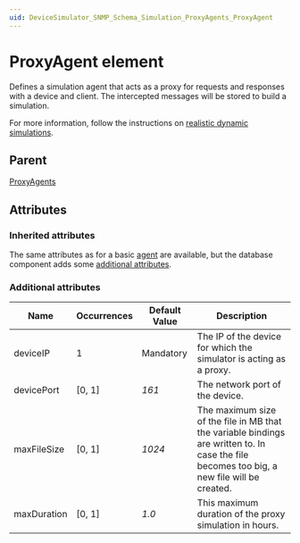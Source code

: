 ```yaml
---
uid: DeviceSimulator_SNMP_Schema_Simulation_ProxyAgents_ProxyAgent
---
```


# ProxyAgent element

Defines a simulation agent that acts as a proxy for requests and responses with a device and client. The intercepted messages will be stored to build a simulation.

For more information, follow the instructions on [realistic dynamic simulations](xref:Realistic_dynamic_simulations).

## Parent

[ProxyAgents](xref:DeviceSimulator_SNMP_Schema_Simulation_ProxyAgents)

## Attributes

### Inherited attributes

The same attributes as for a basic [agent](xref:DeviceSimulator_SNMP_Schema_Simulation_Agents_Agent#attributes) are available, but the database component adds some [additional attributes](#additional-attributes).

### Additional attributes

|Name|Occurrences|Default Value|Description|
|--- |--- |--- |--- |
|deviceIP |1 |Mandatory |The IP of the device for which the simulator is acting as a proxy. |
|devicePort |[0, 1] |*161* |The network port of the device. |
|maxFileSize |[0, 1] |*1024* |The maximum size of the file in MB that the variable bindings are written to. In case the file becomes too big, a new file will be created. |
|maxDuration |[0, 1] |*1.0* |This maximum duration of the proxy simulation in hours. |
